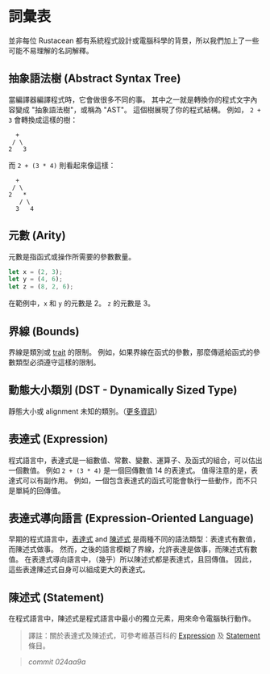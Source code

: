 # 詞彙表

並非每位 Rustacean 都有系統程式設計或電腦科學的背景，所以我們加上了一些可能不易理解的名詞解釋。

## 抽象語法樹 (Abstract Syntax Tree)

當編譯器編譯程式時，它會做很多不同的事。
其中之一就是轉換你的程式文字內容變成 "抽象語法樹"，或稱為 "AST"。
這個樹展現了你的程式結構。
例如， `2 + 3` 會轉換成這樣的樹：

```text
  +
 / \
2   3
```

而 `2 + (3 * 4)` 則看起來像這樣：

```text
  +
 / \
2   *
   / \
  3   4
```

## 元數 (Arity)

元數是指函式或操作所需要的參數數量。

```rust
let x = (2, 3);
let y = (4, 6);
let z = (8, 2, 6);
```

在範例中，`x` 和 `y` 的元數是 2。
`z` 的元數是 3。

## 界線 (Bounds)

界線是類別或 [trait][traits] 的限制。
例如，如果界線在函式的參數，那麼傳遞給函式的參數類型必須遵守這樣的限制。

[traits]: traits.html

## 動態大小類別 (DST - Dynamically Sized Type)

靜態大小或 alignment 未知的類別。（[更多資訊][link]）

[link]: https://doc.rust-lang.org/nomicon/exotic-sizes.html#dynamically-sized-types-dsts

## 表達式 (Expression)

程式語言中，表達式是一組數值、常數、變數、運算子、及函式的組合，可以估出一個數值。
例如 `2 + (3 * 4)` 是一個回傳數值 14 的表達式。
值得注意的是，表達式可以有副作用。
例如，一個包含表達式的函式可能會執行一些動作，而不只是單純的回傳值。

## 表達式導向語言 (Expression-Oriented Language)

早期的程式語言中，[表達式][expression] and [陳述式][statement] 是兩種不同的語法類型：表達式有數值，而陳述式做事。
然而，之後的語言模糊了界線，允許表達是做事，而陳述式有數值。
在表達式導向語言中，（幾乎）所以陳述式都是表達式，且回傳值。
因此，這些表達陳述式自身可以組成更大的表達式。

[expression]: glossary.html#expression
[statement]: glossary.html#statement

## 陳述式 (Statement)

在程式語言中，陳述式是程式語言中最小的獨立元素，用來命令電腦執行動作。

> 譯註：關於表達式及陳述式，可參考維基百科的 [Expression][wiki:expression] 及 [Statement][wiki:statement] 條目。

[wiki:expression]: https://en.wikipedia.org/wiki/Expression_(computer_science)
[wiki:statement]: https://en.wikipedia.org/wiki/Statement_(computer_science)


> *commit 024aa9a*
